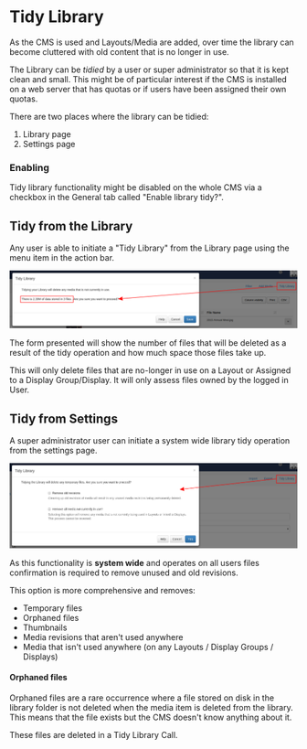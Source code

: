 <!--toc=media-->
# Tidy Library
As the CMS is used and Layouts/Media are added, over time the library can become
cluttered with old content that is no longer in use.

The Library can be *tidied* by a user or super administrator so that it is kept
clean and small. This might be of particular interest if the CMS is installed on
a web server that has quotas or if users have been assigned their own quotas.

There are two places where the library can be tidied:

 1. Library page
 2. Settings page

### Enabling
Tidy library functionality might be disabled on the whole CMS via a checkbox in
the General tab called "Enable library tidy?".

## Tidy from the Library
Any user is able to initiate a "Tidy Library" from the Library page using the menu
item in the action bar.

![Library Tidy from Library](img/media_librarytidy_fromlibrary.png)

The form presented will show the number of files that will be deleted as a result
of the tidy operation and how much space those files take up.

This will only delete files that are no-longer in use on a Layout or Assigned to
a Display Group/Display. It will only assess files owned by the logged in User.

## Tidy from Settings
A super administrator user can initiate a system wide library tidy operation from
the settings page.

![Library Tidy from Settings](img/media_librarytidy_fromsettings.png)

As this functionality is **system wide** and operates on all users files confirmation
is required to remove unused and old revisions.

This option is more comprehensive and removes:

 - Temporary files
 - Orphaned files
 - Thumbnails
 - Media revisions that aren't used anywhere
 - Media that isn't used anywhere (on any Layouts / Display Groups / Displays)

#### Orphaned files
Orphaned files are a rare occurrence where a file stored on disk in the library
folder is not deleted when the media item is deleted from the library. This means
that the file exists but the CMS doesn't know anything about it.

These files are deleted in a Tidy Library Call.
